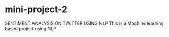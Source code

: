 # mini-project-2
 SENTIMENT ANALYSIS ON TWITTER USING NLP
This is a Machine learning based project using NLP
